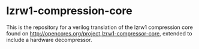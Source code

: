 # lzrw1-compression-core
This is the repository for a verilog translation of the lzrw1 compression core found on http://opencores.org/project,lzrw1-compressor-core, extended to include a hardware decompressor.
